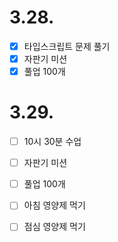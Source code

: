 # 3.28.

- [x] 타입스크립트 문제 풀기
- [x] 자판기 미션
- [x] 풀업 100개

# 3.29.

- [ ] 10시 30분 수업
- [ ] 자판기 미션
- [ ] 풀업 100개
- [ ] 아침 영양제 먹기
- [ ] 점심 영양제 먹기



